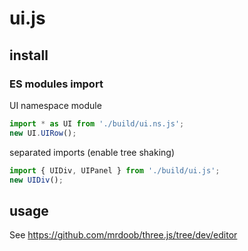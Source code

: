 # ui.js

## install

### ES modules import

UI namespace module
```javascript
import * as UI from './build/ui.ns.js';
new UI.UIRow();
```

separated imports (enable tree shaking)
```javascript
import { UIDiv, UIPanel } from './build/ui.js';
new UIDiv();
```

## usage


See https://github.com/mrdoob/three.js/tree/dev/editor